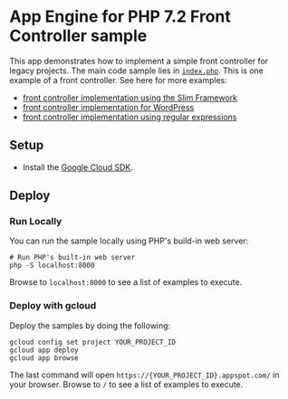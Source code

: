 # App Engine for PHP 7.2 Front Controller sample

This app demonstrates how to implement a simple front controller for legacy
projects. The main code sample lies in [`index.php`](index.php#L13). This is one
example of a front controller. See here for more examples:

 * [front controller implementation using the Slim Framework](../slim-framework/index.php#L26)
 * [front controller implementation for WordPress](../wordpress/files/gae-app.php#L3)
 * [front controller implementation using regular expressions](../grpc/index.php#L11)

## Setup

- Install the [Google Cloud SDK](https://developers.google.com/cloud/sdk/).

## Deploy

### Run Locally

You can run the sample locally using PHP's build-in web server:

```
# Run PHP's built-in web server
php -S localhost:8000
```

Browse to `localhost:8000` to see a list of examples to execute.

### Deploy with gcloud

Deploy the samples by doing the following:

```
gcloud config set project YOUR_PROJECT_ID
gcloud app deploy
gcloud app browse
```

The last command will open `https://{YOUR_PROJECT_ID}.appspot.com/`
in your browser. Browse to `/` to see a list of examples to execute.
